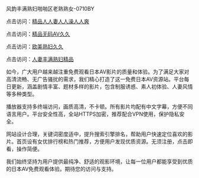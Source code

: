 风韵丰满熟妇啪啪区老熟熟女-0710BY

点击访问：<a href="https://heiliaoxwd5i8.pages.dev">精品人人妻人人澡人人爽</a>

点击访问：<a href="https://heiliaowt0d7p.pages.dev">精品无码AV久久</a>

点击访问：<a href="https://heiliaoga6s9v.pages.dev">欧美熟妇久久</a>

点击访问：<a href="https://heiliaoow5kzm.pages.dev">人妻丰满熟妇精品</a>

如今，广大用户越来越注重免费观看日本AV影片的质量和体验。为了满足大家对高清流畅、无广告骚扰的需求，我们精心打造了这一免费日本AV资源站。平台每日更新，涵盖剧情丰富、题材多样的影片，包含制服诱惑、素人初体验、人妻风情等多种类型。

播放器支持多终端访问，画质高清，不卡顿。所有影片均配有中文字幕，方便不同语言用户。平台安全性高，全站HTTPS加密，推荐配合VPN使用，保护隐私安全。

网站设计合理，关键词密度适中，提升搜索引擎排名，帮助用户快速定位喜欢的影片。首页设有女优排行榜和热门推荐，方便用户发现优质资源。无须注册，点击即看，操作简便。

我们始终坚持为用户提供最纯净、舒适的观影环境，让每一位用户都能享受到优质的日本AV免费观看体验。期待您的访问与支持。

<span style="display:none;">[Canonical link]( https://github.com/riben54550/42598787 ）</span>
